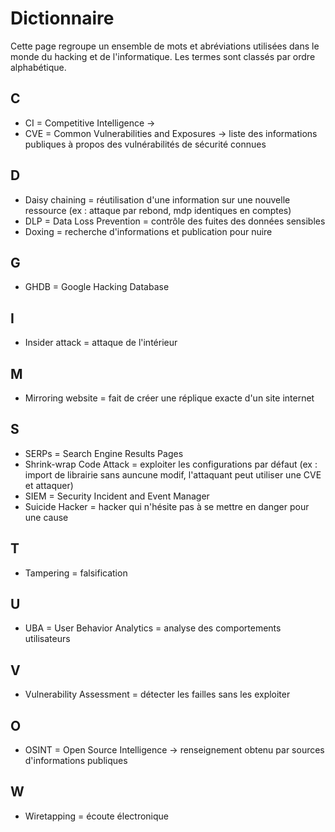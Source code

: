 # Dictionnaire

Cette page regroupe un ensemble de mots et abréviations utilisées dans le monde du hacking et de l'informatique. Les termes sont classés par ordre alphabétique.  

## C

* CI = Competitive Intelligence ->  
* CVE = Common Vulnerabilities and Exposures -> liste des informations publiques à propos des vulnérabilités de sécurité connues

## D

* Daisy chaining = réutilisation d'une information sur une nouvelle ressource (ex : attaque par rebond, mdp identiques en comptes)
* DLP = Data Loss Prevention = contrôle des fuites des données sensibles
* Doxing = recherche d'informations et publication pour nuire

## G

* GHDB = Google Hacking Database

## I

* Insider attack = attaque de l'intérieur

## M

* Mirroring website = fait de créer une réplique exacte d'un site internet

## S

* SERPs = Search Engine Results Pages
* Shrink-wrap Code Attack = exploiter les configurations par défaut (ex : import de librairie sans auncune modif, l'attaquant peut utiliser une CVE et attaquer)
* SIEM = Security Incident and Event Manager
* Suicide Hacker = hacker qui n'hésite pas à se mettre en danger pour une cause

## T

* Tampering = falsification

## U

* UBA = User Behavior Analytics = analyse des comportements utilisateurs

## V

* Vulnerability Assessment = détecter les failles sans les exploiter

## O

* OSINT = Open Source Intelligence -> renseignement obtenu par sources d'informations publiques

## W 

* Wiretapping = écoute électronique